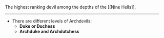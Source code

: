 The highest ranking devil among the depths of the [[Nine Hells]].

---
- There are different levels of Archdevils:
	- **Duke or Duchess**
	- **Archduke and Archdutchess**
